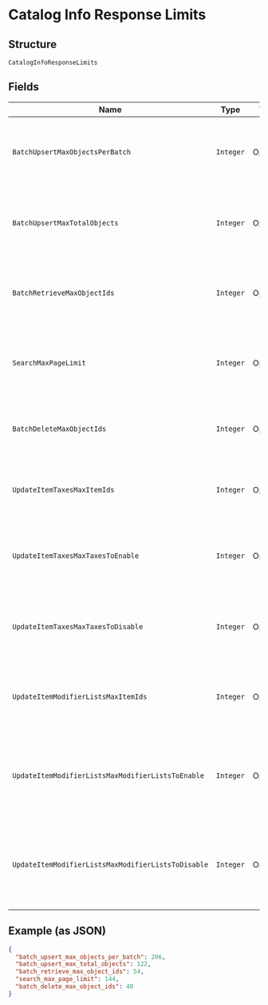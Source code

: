 
# Catalog Info Response Limits

## Structure

`CatalogInfoResponseLimits`

## Fields

| Name | Type | Tags | Description | Getter |
|  --- | --- | --- | --- | --- |
| `BatchUpsertMaxObjectsPerBatch` | `Integer` | Optional | The maximum number of objects that may appear within a single batch in a<br>`/v2/catalog/batch-upsert` request. | Integer getBatchUpsertMaxObjectsPerBatch() |
| `BatchUpsertMaxTotalObjects` | `Integer` | Optional | The maximum number of objects that may appear across all batches in a<br>`/v2/catalog/batch-upsert` request. | Integer getBatchUpsertMaxTotalObjects() |
| `BatchRetrieveMaxObjectIds` | `Integer` | Optional | The maximum number of object IDs that may appear in a `/v2/catalog/batch-retrieve`<br>request. | Integer getBatchRetrieveMaxObjectIds() |
| `SearchMaxPageLimit` | `Integer` | Optional | The maximum number of results that may be returned in a page of a<br>`/v2/catalog/search` response. | Integer getSearchMaxPageLimit() |
| `BatchDeleteMaxObjectIds` | `Integer` | Optional | The maximum number of object IDs that may be included in a single<br>`/v2/catalog/batch-delete` request. | Integer getBatchDeleteMaxObjectIds() |
| `UpdateItemTaxesMaxItemIds` | `Integer` | Optional | The maximum number of item IDs that may be included in a single<br>`/v2/catalog/update-item-taxes` request. | Integer getUpdateItemTaxesMaxItemIds() |
| `UpdateItemTaxesMaxTaxesToEnable` | `Integer` | Optional | The maximum number of tax IDs to be enabled that may be included in a single<br>`/v2/catalog/update-item-taxes` request. | Integer getUpdateItemTaxesMaxTaxesToEnable() |
| `UpdateItemTaxesMaxTaxesToDisable` | `Integer` | Optional | The maximum number of tax IDs to be disabled that may be included in a single<br>`/v2/catalog/update-item-taxes` request. | Integer getUpdateItemTaxesMaxTaxesToDisable() |
| `UpdateItemModifierListsMaxItemIds` | `Integer` | Optional | The maximum number of item IDs that may be included in a single<br>`/v2/catalog/update-item-modifier-lists` request. | Integer getUpdateItemModifierListsMaxItemIds() |
| `UpdateItemModifierListsMaxModifierListsToEnable` | `Integer` | Optional | The maximum number of modifier list IDs to be enabled that may be included in<br>a single `/v2/catalog/update-item-modifier-lists` request. | Integer getUpdateItemModifierListsMaxModifierListsToEnable() |
| `UpdateItemModifierListsMaxModifierListsToDisable` | `Integer` | Optional | The maximum number of modifier list IDs to be disabled that may be included in<br>a single `/v2/catalog/update-item-modifier-lists` request. | Integer getUpdateItemModifierListsMaxModifierListsToDisable() |

## Example (as JSON)

```json
{
  "batch_upsert_max_objects_per_batch": 206,
  "batch_upsert_max_total_objects": 122,
  "batch_retrieve_max_object_ids": 54,
  "search_max_page_limit": 144,
  "batch_delete_max_object_ids": 40
}
```

